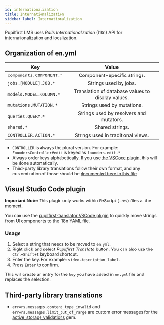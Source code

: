 ```yaml
---
id: internationalization
title: Internationalization
sidebar_label: Internationalization
---
```


Pupilfirst LMS uses _Rails Internationalization_ (I18n) API for internationalization and localization.

## Organization of en.yml

| Key                      | Value                                             |
| ------------------------ |:-------------------------------------------------:|
| `components.COMPONENT.*` | Component-specific strings.                       |
| `jobs.[MODULE].JOB.*`    | Strings used by jobs.                             |
| `models.MODEL.COLUMN.*`  | Translation of database values to display values. |
| `mutations.MUTATION.*`   | Strings used by mutations.                        |
| `queries.QUERY.*`        | Strings used by resolvers and mutators.           |
| `shared.*`               | Shared strings.                                   |
| `CONTROLLER.ACTION.*`    | Strings used in traditional views.                |

- `CONTROLLER` is always the plural version. For example: `FoundersController#edit` is keyed as `founders.edit.*`
- Always order keys alphabetically. If you use [the VSCode plugin](#visual-studio-code-plugin), this will be done automatically.
- Third-party library translations follow their own format, and any customization of those should be [documented
  _here_ in this file](#third-party-library-translations).

## Visual Studio Code plugin

**Important Note:** This plugin only works within ReScript (`.res`) files at the moment.

You can use the [pupilfirst-translator VSCode plugin](https://marketplace.visualstudio.com/items?itemName=bodhi.pupilfirst-translator)
to quickly move strings from UI components to the I18n YAML file.

### Usage

1. Select a string that needs to be moved to `en.yml`.
2. Right click and select _Pupilfirst Translate_ button. You can also use the `Ctrl+Shift+t` keyboard shortcut.
3. Enter the key. For example: `video.description_label`.
4. Press `Enter` to confirm.

This will create an entry for the `key` you have added in `en.yml` file and replaces the selection.

## Third-party library translations

- `errors.messages.content_type_invalid` and `errors.messages.limit_out_of_range` are custom error messages for
  the [active_storage_validations](https://github.com/igorkasyanchuk/active_storage_validations#internationalization-i18n) gem.

